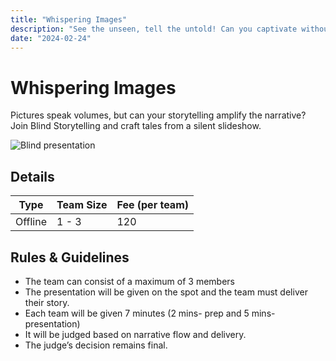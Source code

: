 ```yaml
---
title: "Whispering Images"
description: "See the unseen, tell the untold! Can you captivate without words."
date: "2024-02-24"
---
```


# Whispering Images

Pictures speak volumes, but can your storytelling amplify the narrative? Join Blind Storytelling and craft tales from a silent slideshow.

<img src="/posters/2023/5.png" alt="Blind presentation" class="w-full lg:w-96 mx-auto object-cover" />

## Details

| Type    | Team Size | Fee (per team) |
| ------- | --------- | -------------- |
| Offline | 1 - 3     | 120            |

## Rules & Guidelines

-   The team can consist of a maximum of 3 members
-   The presentation will be given on the spot and the team must deliver their story.
-   Each team will be given 7 minutes (2 mins- prep and 5 mins-presentation)
-   It will be judged based on narrative flow and delivery. 
-   The judge’s decision remains final.

